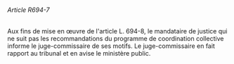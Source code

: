 ###### Article R694-7

Aux fins de mise en œuvre de l'article L. 694-8, le mandataire de justice qui ne suit pas les recommandations du programme de coordination collective informe le juge-commissaire de ses motifs. Le juge-commissaire en fait rapport au tribunal et en avise le ministère public.

